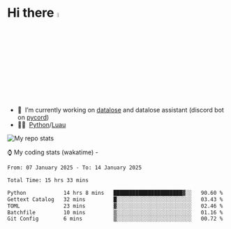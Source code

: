 # Hi there <img src="https://media.giphy.com/media/hvRJCLFzcasrR4ia7z/giphy.gif" width="5%"></a>
- 🥽 &nbsp;I’m currently working on [datalose](https://www.roblox.com/games/16971245917) and datalose assistant (discord bot on [pycord](https://github.com/Pycord-Development/pycord))
- 👨‍💻 &nbsp;[Python](https://python.org)/[Luau](https://luau.org)

<img alt="My repo stats" src="https://github-readme-stats.vercel.app/api?username=FrostX-Official&show_icons=true&theme=radical">

⌚ My coding stats (wakatime) -

<!--START_SECTION:waka-->

```txt
From: 07 January 2025 - To: 14 January 2025

Total Time: 15 hrs 33 mins

Python            14 hrs 8 mins   ██████████████████████▓░░   90.60 %
Gettext Catalog   32 mins         █░░░░░░░░░░░░░░░░░░░░░░░░   03.43 %
TOML              23 mins         ▓░░░░░░░░░░░░░░░░░░░░░░░░   02.46 %
Batchfile         10 mins         ▒░░░░░░░░░░░░░░░░░░░░░░░░   01.16 %
Git Config        6 mins          ▒░░░░░░░░░░░░░░░░░░░░░░░░   00.72 %
```

<!--END_SECTION:waka-->
